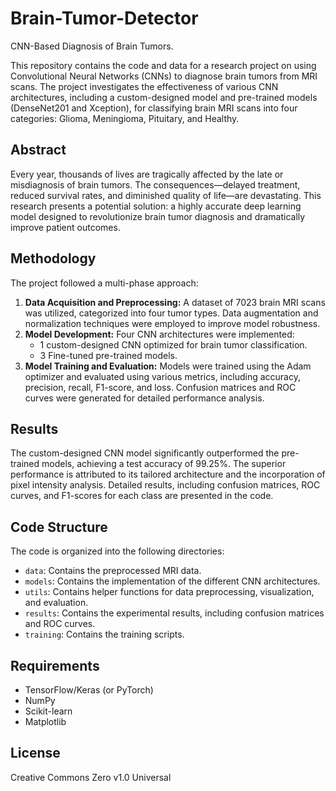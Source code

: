 # Brain-Tumor-Detector
CNN-Based Diagnosis of Brain Tumors.

This repository contains the code and data for a research project on using Convolutional Neural Networks (CNNs) to diagnose brain tumors from MRI scans. The project investigates the effectiveness of various CNN architectures, including a custom-designed model and pre-trained models (DenseNet201 and Xception), for classifying brain MRI scans into four categories: Glioma, Meningioma, Pituitary, and Healthy.

## Abstract

Every year, thousands of lives are tragically affected by the late or misdiagnosis of brain tumors. The consequences—delayed treatment, reduced survival rates, and diminished quality of life—are devastating. This research presents a potential solution: a highly accurate deep learning model designed to revolutionize brain tumor diagnosis and dramatically improve patient outcomes.

## Methodology

The project followed a multi-phase approach:

1. **Data Acquisition and Preprocessing:**  A dataset of 7023 brain MRI scans was utilized, categorized into four tumor types. Data augmentation and normalization techniques were employed to improve model robustness.
2. **Model Development:** Four CNN architectures were implemented:
    * 1 custom-designed CNN optimized for brain tumor classification.
    * 3 Fine-tuned pre-trained models.
3. **Model Training and Evaluation:** Models were trained using the Adam optimizer and evaluated using various metrics, including accuracy, precision, recall, F1-score, and loss. Confusion matrices and ROC curves were generated for detailed performance analysis.

## Results

The custom-designed CNN model significantly outperformed the pre-trained models, achieving a test accuracy of 99.25%. The superior performance is attributed to its tailored architecture and the incorporation of pixel intensity analysis. Detailed results, including confusion matrices, ROC curves, and F1-scores for each class are presented in the code.

## Code Structure

The code is organized into the following directories:

* `data`: Contains the preprocessed MRI data.
* `models`: Contains the implementation of the different CNN architectures.
* `utils`: Contains helper functions for data preprocessing, visualization, and evaluation.
* `results`: Contains the experimental results, including confusion matrices and ROC curves.
* `training`: Contains the training scripts.

## Requirements

* TensorFlow/Keras (or PyTorch)
* NumPy
* Scikit-learn
* Matplotlib

## License
Creative Commons Zero v1.0 Universal
